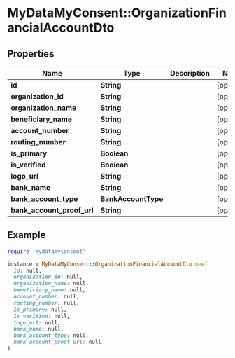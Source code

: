 # MyDataMyConsent::OrganizationFinancialAccountDto

## Properties

| Name | Type | Description | Notes |
| ---- | ---- | ----------- | ----- |
| **id** | **String** |  | [optional] |
| **organization_id** | **String** |  | [optional] |
| **organization_name** | **String** |  | [optional] |
| **beneficiary_name** | **String** |  | [optional] |
| **account_number** | **String** |  | [optional] |
| **routing_number** | **String** |  | [optional] |
| **is_primary** | **Boolean** |  | [optional] |
| **is_verified** | **Boolean** |  | [optional] |
| **logo_url** | **String** |  | [optional] |
| **bank_name** | **String** |  | [optional] |
| **bank_account_type** | [**BankAccountType**](BankAccountType.md) |  | [optional] |
| **bank_account_proof_url** | **String** |  | [optional] |

## Example

```ruby
require 'mydatamyconsent'

instance = MyDataMyConsent::OrganizationFinancialAccountDto.new(
  id: null,
  organization_id: null,
  organization_name: null,
  beneficiary_name: null,
  account_number: null,
  routing_number: null,
  is_primary: null,
  is_verified: null,
  logo_url: null,
  bank_name: null,
  bank_account_type: null,
  bank_account_proof_url: null
)
```

